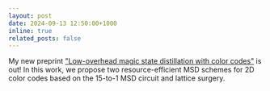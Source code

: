 ```yaml
---
layout: post
date: 2024-09-13 12:50:00+1000
inline: true
related_posts: false
---
```


My new preprint ["Low-overhead magic state distillation with color codes"](https://scirate.com/arxiv/2409.07707) is out! In this work, we propose two resource-efficient MSD schemes for 2D color codes based on the 15-to-1 MSD circuit and lattice surgery.